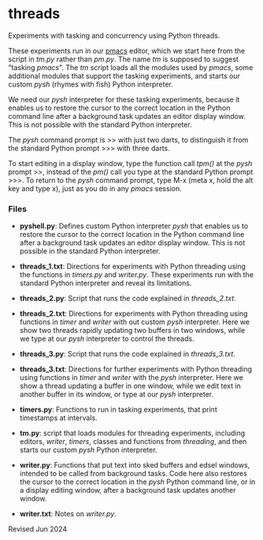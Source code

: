 
threads
=======

Experiments with tasking and concurrency using Python threads.

These experiments run in our [pmacs](../editors/README.md) editor,
which we start here from the script in *tm.py* rather than
*pm.py*.  The name *tm* is supposed to suggest "tasking *pmacs*".
The *tm* script loads all the modules used by *pmacs*, some additional
modules that support the tasking experiments, and starts our custom 
*pysh* (rhymes with fish) Python interpreter.

We need our *pysh* interpreter for these tasking experiments, because it enables us
to restore the cursor to the correct location in the Python command line
after a background task updates an editor display window.
This is not possible with the standard Python interpreter.

The *pysh* command prompt is >> with just two darts, to distinguish it from
the standard Python prompt >>> with three darts.

To start editing in a display window, type the function call *tpm()* at
the *pysh* prompt >>, instead of the *pm()* call you type at the standard
Python prompt >>>.   To return to the *pysh* command prompt, type M-x
(meta x, hold the alt key and type x), just as you do in  any *pmacs*
session.
   
### Files ###

- **pyshell.py**: Defines custom Python interpreter *pysh* that 
  enables us    to restore the cursor to the correct location in the
  Python command line    after a background task updates an editor
  display window.  This is not possible in the standard Python interpreter.
  
- **threads_1.txt**: Directions for experiments with Python threading
   using the functions in *timers.py* and *writer.py*.  These experiments
   run with the standard Python interpreter and reveal its limitations.

- **threads_2.py**: Script that runs the code explained in *threads_2.txt*.
 
- **threads_2.txt**: Directions for experiments with Python threading
  using functions in *timer* and *writer* with out custom *pysh* interpreter.
  Here we show two threads rapidly updating two buffers
  in two windows, while we type at our *pysh* interpreter to control  the threads.

- **threads_3.py**: Script that runs the code explained in *threads_3.txt*.

- **threads_3.txt**: Directions for further experiments with Python threading
  using functions in *timer* and *writer* with the *pysh* interpreter.
  Here we show a thread updating a buffer in one window,
  while we edit text in another buffer in its window, or type at our *pysh*
  interpreter.

- **timers.py**: Functions to run in tasking experiments, that print
   timestamps at intervals.

- **tm.py**: script that loads modules for threading experiments, including
  editors, *writer*, *timers*, classes and functions from *threading*, and
  then starts our custom *pysh* Python interpreter.

- **writer.py**: Functions that put text into sked buffers and edsel windows,
  intended to be called from background tasks.  Code here also restores
  the cursor to the correct location in the *pysh* Python
  command line,   or in a display editing window, after a background task
  updates another window.

- **writer.txt**:  Notes on *writer.py*.


Revised Jun 2024

